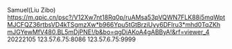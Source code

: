 Samuel(Liu Zibo)
https://m.qpic.cn/psc?/V12Xw7nt18Rq0p/ruAMsa53pVQWN7FLK88i5mqWptMJCFQZ36rtbsVD4kTSgmzXw*b966Ypu5tGtBrziUyy6DFlru3*mhd0TqZKhmJGYewMfV480.BL5mDjPNE!/b&bo=qgDiAKoA4gABByA!&rf=viewer_4
20222105
123.57.6.75:8086    123.57.6.75:9999

